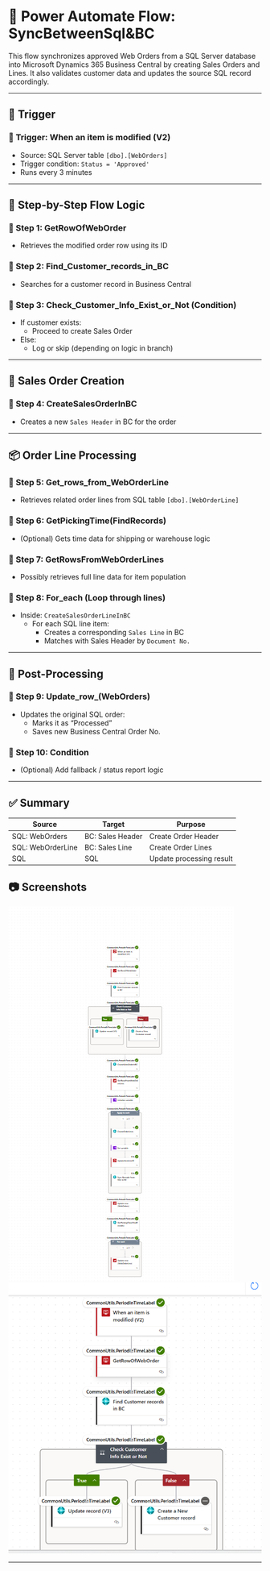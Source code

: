 # 📘 Power Automate Flow: SyncBetweenSql&BC

This flow synchronizes approved Web Orders from a SQL Server database into Microsoft Dynamics 365 Business Central by creating Sales Orders and Lines. It also validates customer data and updates the source SQL record accordingly.

---

## 🔁 Trigger

### 🔹 Trigger: When an item is modified (V2)
- Source: SQL Server table `[dbo].[WebOrders]`
- Trigger condition: `Status = 'Approved'`
- Runs every 3 minutes

---

## 🔧 Step-by-Step Flow Logic

### 🔹 Step 1: GetRowOfWebOrder
- Retrieves the modified order row using its ID

### 🔹 Step 2: Find_Customer_records_in_BC
- Searches for a customer record in Business Central

### 🔹 Step 3: Check_Customer_Info_Exist_or_Not (Condition)
- If customer exists:
  - Proceed to create Sales Order
- Else:
  - Log or skip (depending on logic in branch)

---

## 🧾 Sales Order Creation

### 🔹 Step 4: CreateSalesOrderInBC
- Creates a new `Sales Header` in BC for the order

---

## 📦 Order Line Processing

### 🔹 Step 5: Get_rows_from_WebOrderLine
- Retrieves related order lines from SQL table `[dbo].[WebOrderLine]`

### 🔹 Step 6: GetPickingTime(FindRecords)
- (Optional) Gets time data for shipping or warehouse logic

### 🔹 Step 7: GetRowsFromWebOrderLines
- Possibly retrieves full line data for item population

### 🔹 Step 8: For_each (Loop through lines)
- Inside: `CreateSalesOrderLineInBC`
  - For each SQL line item:
    - Creates a corresponding `Sales Line` in BC
    - Matches with Sales Header by `Document No.`

---

## 📝 Post-Processing

### 🔹 Step 9: Update_row_(WebOrders)
- Updates the original SQL order:
  - Marks it as “Processed”
  - Saves new Business Central Order No.

### 🔹 Step 10: Condition
- (Optional) Add fallback / status report logic

---

## ✅ Summary

| Source | Target | Purpose |
|--------|--------|---------|
| SQL: WebOrders | BC: Sales Header | Create Order Header |
| SQL: WebOrderLine | BC: Sales Line | Create Order Lines |
| SQL | SQL | Update processing result |

## 📷 Screenshots
![Flow Diagram](flow-overview.png)
![Flow Diagram](flow-overview1.png)

---
